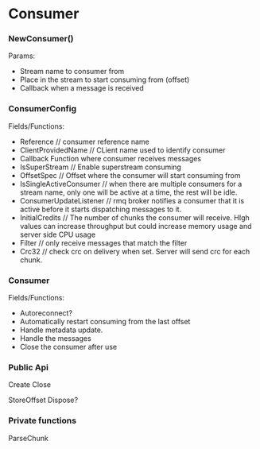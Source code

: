 # Consumer 

### NewConsumer()

Params: 
 - Stream name to consumer from
 - Place in the stream to start consuming from (offset)
 - Callback when a message is received


### ConsumerConfig
Fields/Functions:
 - Reference // consumer reference name
 - ClientProvidedName // CLient name used to identify consumer
 - Callback Function where consumer receives messages
 - IsSuperStream // Enable superstream consuming
 - OffsetSpec // Offset where the consumer will start consuming from
 - IsSingleActiveConsumer // when there are multiple consumers for a stream name, only one will be active at a time, the rest will be idle. 
 - ConsumerUpdateListener // rmq broker notifies a consumer that it is active before it starts dispatching messages to it. 
 - InitialCredits // The number of chunks the consumer will receive. HIgh values can increase throughput but could increase memory usage and server side CPU usage
 - Filter // only receive messages that match the filter
 - Crc32 // check crc on delivery when set. Server will send crc for each chunk.

### Consumer
Fields/Functions:
 - Autoreconnect?
 - Automatically restart consuming from the last offset
 - Handle metadata update. 
 - Handle the messages
 - Close the consumer after use


### Public Api
Create
Close

StoreOffset
Dispose?

### Private functions
ParseChunk

